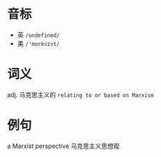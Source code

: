 # 音标

- 英 `/undefined/`
- 美 `/'mɑrksɪst/`

# 词义

adj. 马克思主义的
`relating to or based on Marxism`

# 例句

a Marxist perspective
马克思主义思想观


